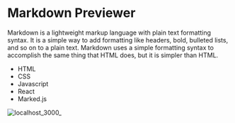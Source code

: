 # Markdown Previewer
Markdown is a lightweight markup language with plain text formatting syntax. It is a simple way to add formatting like headers, bold, bulleted lists, and so on to a plain text. Markdown uses a simple formatting syntax to accomplish the same thing that HTML does, but it is simpler than HTML.

* HTML
* CSS
* Javascript
* React
* Marked.js

![localhost_3000_](https://user-images.githubusercontent.com/91674419/205508022-c37befe7-31e9-4ea7-b5d8-12bb0cb5ef7e.png)
